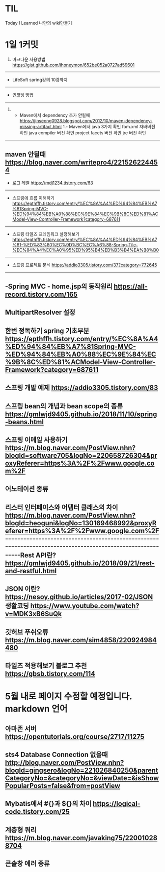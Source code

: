 # TIL
Today I Learned
나만의 wiki만들기

1일 1커밋 
=========
1. 마크다운 사용방법
https://gist.github.com/ihoneymon/652be052a0727ad59601
-------------------------------------------------------
- LifeSoft spring강의 10강까지 
------------------------------
- 인코딩 방법
-------------
1. - Maven에서 dependency 추가 안될때
https://jinseong0928.blogspot.com/2012/10/maven-dependency-missing-artifact.html
1.- Maven에서 java 3가지 확인
fom.xml 자바버전 확인
java compiler 버전 확인
project facets 버전 확인
jre 버전 확인 
--------------------------
maven 안될때 
https://blog.naver.com/writepro4/221526224454
--------------------------------
- 로그 레벨
https://mdj1234.tistory.com/63
------------------------------
- 스프링에 흐름 이해하기
https://epthffh.tistory.com/entry/%EC%8A%A4%ED%94%84%EB%A7%81Spring-MVC-%ED%94%84%EB%A0%88%EC%9E%84%EC%9B%8C%ED%81%ACModel-View-Controller-Framework?category=687611
--------------------------------
- 스프링 타일즈 프레임워크 설정해보기 
https://epthffh.tistory.com/entry/%EC%8A%A4%ED%94%84%EB%A7%81-%ED%83%80%EC%9D%BC%EC%A6%88-Spring-Tile-%EC%84%A4%EC%A0%95%ED%95%B4%EB%B3%B4%EA%B8%B0
------------------
- 스프링 프로젝트 분석
https://addio3305.tistory.com/37?category=772645
-----------
-Spring MVC - home.jsp의 동작원리
https://all-record.tistory.com/165
--------------------------------
MultipartResolver 설정
----------------------
한번 정독하기 spring 기초부분
https://epthffh.tistory.com/entry/%EC%8A%A4%ED%94%84%EB%A7%81Spring-MVC-%ED%94%84%EB%A0%88%EC%9E%84%EC%9B%8C%ED%81%ACModel-View-Controller-Framework?category=687611
--------------------------------
스프링 개발 예제 
https://addio3305.tistory.com/83
--------------------------------
스프링 bean의 개념과 bean scope의 종류
https://gmlwjd9405.github.io/2018/11/10/spring-beans.html
----------------------------------------------------------
스프링 이메일 사용하기 
https://m.blog.naver.com/PostView.nhn?blogId=software705&logNo=220658726304&proxyReferer=https%3A%2F%2Fwww.google.com%2F
------------------------------------------------------------------------------------------------------------------------
어노테이션 종류 
---------------------
리스터 인터페이스와 어댑터 클래스의 차이
https://m.blog.naver.com/PostView.nhn?blogId=heoguni&logNo=130169468992&proxyReferer=https%3A%2F%2Fwww.google.com%2F
-----------------------------------------------------------------------------------------------------------Rest API란?
https://gmlwjd9405.github.io/2018/09/21/rest-and-restful.html
--------------------------------------------------------------
JSON 이란?
https://nesoy.github.io/articles/2017-02/JSON 생활코딩 https://www.youtube.com/watch?v=MDK3xB6SuQk
-----------------------------------------------
깃허브 푸쉬오류 
https://m.blog.naver.com/sim4858/220924984480
-----------------------------------------------
타일즈 적용해보기 블로그 추천
https://gbsb.tistory.com/114
--------------------------------
5월 내로 페이지 수정할 예정입니다. markdown 언어 
===============================================
아마존 서버 https://opentutorials.org/course/2717/11275
-----------------------------------------------------
sts4 Database Connection 없을때 http://blog.naver.com/PostView.nhn?blogId=gingsero&logNo=221026840250&parentCategoryNo=&categoryNo=&viewDate=&isShowPopularPosts=false&from=postView
------------------------------------------------------------------------------------------------------------------
Mybatis에서 #{}과 ${}의 차이 https://logical-code.tistory.com/25
-----------------------------------------------------------------
계층형 쿼리 https://m.blog.naver.com/javaking75/220010288704
--------------------------------------------------------------
콘솔창 에러 종류
----------------

